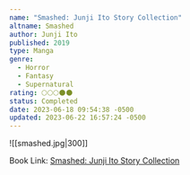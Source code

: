 ```yaml
---
name: "Smashed: Junji Ito Story Collection"
altname: Smashed
author: Junji Ito
published: 2019
type: Manga
genre:
  - Horror
  - Fantasy
  - Supernatural
rating: 🌕🌕🌕🌑🌑
status: Completed
date: 2023-06-18 09:54:38 -0500
updated: 2023-06-22 16:57:24 -0500
---
```


![[smashed.jpg|300]]

Book Link: [Smashed: Junji Ito Story Collection](https://www.goodreads.com/book/show/40816622-smashed)
